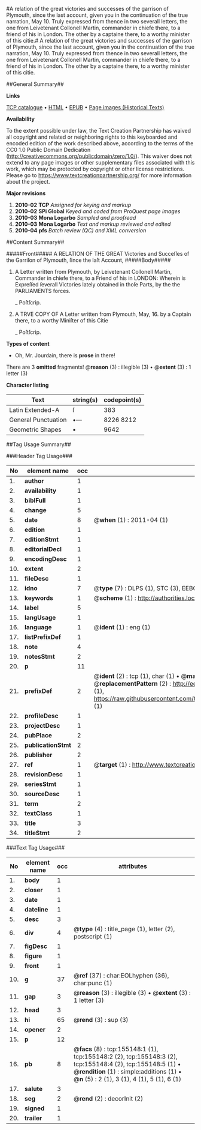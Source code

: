 #A relation of the great victories and successes of the garrison of Plymouth, since the last account, given you in the continuation of the true narration, May 10. Truly expressed from thence in two severall letters, the one from Leivetenant Collonell Martin, commander in chiefe there, to a friend of his in London. The other by a captaine there, to a worthy minister of this citie.#
A relation of the great victories and successes of the garrison of Plymouth, since the last account, given you in the continuation of the true narration, May 10. Truly expressed from thence in two severall letters, the one from Leivetenant Collonell Martin, commander in chiefe there, to a friend of his in London. The other by a captaine there, to a worthy minister of this citie.

##General Summary##

**Links**

[TCP catalogue](http://www.ota.ox.ac.uk/tcp/)  • 
[HTML](http://tei.it.ox.ac.uk/tcp/Texts-HTML/free/A89/A89612.html)  • 
[EPUB](http://tei.it.ox.ac.uk/tcp/Texts-EPUB/free/A89/A89612.epub) • 
[Page images (Historical Texts)](https://historicaltexts.jisc.ac.uk/eebo-99871939e)

**Availability**

To the extent possible under law, the Text Creation Partnership has waived all copyright and related or neighboring rights to this keyboarded and encoded edition of the work described above, according to the terms of the CC0 1.0 Public Domain Dedication (http://creativecommons.org/publicdomain/zero/1.0/). This waiver does not extend to any page images or other supplementary files associated with this work, which may be protected by copyright or other license restrictions. Please go to https://www.textcreationpartnership.org/ for more information about the project.

**Major revisions**

1. __2010-02__ __TCP__ *Assigned for keying and markup*
1. __2010-02__ __SPi Global__ *Keyed and coded from ProQuest page images*
1. __2010-03__ __Mona Logarbo__ *Sampled and proofread*
1. __2010-03__ __Mona Logarbo__ *Text and markup reviewed and edited*
1. __2010-04__ __pfs__ *Batch review (QC) and XML conversion*

##Content Summary##

#####Front#####
A RELATION OF THE GREAT Victories and Succeſſes of the Garriſon of Plymouth, ſince the laſt Account,
#####Body#####

1. A Letter written from Plymouth, by Leivetenant Collonell Martin, Commander in chiefe there, to a Friend of his in LONDON: Wherein is Expreſſed ſeverall Victories lately obtained in thoſe Parts, by the the PARLIAMENTS forces.

    _ Poſtſcrip.

1. A TRVE COPY OF A Letter written from Plymouth, May, 16. by a Captain there, to a worthy Miniſter of this Citie

    _ Poſtſcrip.

**Types of content**

  * Oh, Mr. Jourdain, there is **prose** in there!

There are 3 **omitted** fragments! 
 @__reason__ (3) : illegible (3)  •  @__extent__ (3) : 1 letter (3)

**Character listing**


|Text|string(s)|codepoint(s)|
|---|---|---|
|Latin Extended-A|ſ|383|
|General Punctuation|•—|8226 8212|
|Geometric Shapes|▪|9642|

##Tag Usage Summary##

###Header Tag Usage###

|No|element name|occ|attributes|
|---|---|---|---|
|1.|__author__|1||
|2.|__availability__|1||
|3.|__biblFull__|1||
|4.|__change__|5||
|5.|__date__|8| @__when__ (1) : 2011-04 (1)|
|6.|__edition__|1||
|7.|__editionStmt__|1||
|8.|__editorialDecl__|1||
|9.|__encodingDesc__|1||
|10.|__extent__|2||
|11.|__fileDesc__|1||
|12.|__idno__|7| @__type__ (7) : DLPS (1), STC (3), EEBO-CITATION (1), PROQUEST (1), VID (1)|
|13.|__keywords__|1| @__scheme__ (1) : http://authorities.loc.gov/ (1)|
|14.|__label__|5||
|15.|__langUsage__|1||
|16.|__language__|1| @__ident__ (1) : eng (1)|
|17.|__listPrefixDef__|1||
|18.|__note__|4||
|19.|__notesStmt__|2||
|20.|__p__|11||
|21.|__prefixDef__|2| @__ident__ (2) : tcp (1), char (1)  •  @__matchPattern__ (2) : ([0-9\-]+):([0-9IVX]+) (1), (.+) (1)  •  @__replacementPattern__ (2) : http://eebo.chadwyck.com/downloadtiff?vid=$1&page=$2 (1), https://raw.githubusercontent.com/textcreationpartnership/Texts/master/tcpchars.xml#$1 (1)|
|22.|__profileDesc__|1||
|23.|__projectDesc__|1||
|24.|__pubPlace__|2||
|25.|__publicationStmt__|2||
|26.|__publisher__|2||
|27.|__ref__|1| @__target__ (1) : http://www.textcreationpartnership.org/docs/. (1)|
|28.|__revisionDesc__|1||
|29.|__seriesStmt__|1||
|30.|__sourceDesc__|1||
|31.|__term__|2||
|32.|__textClass__|1||
|33.|__title__|3||
|34.|__titleStmt__|2||


###Text Tag Usage###

|No|element name|occ|attributes|
|---|---|---|---|
|1.|__body__|1||
|2.|__closer__|1||
|3.|__date__|1||
|4.|__dateline__|1||
|5.|__desc__|3||
|6.|__div__|4| @__type__ (4) : title_page (1), letter (2), postscript (1)|
|7.|__figDesc__|1||
|8.|__figure__|1||
|9.|__front__|1||
|10.|__g__|37| @__ref__ (37) : char:EOLhyphen (36), char:punc (1)|
|11.|__gap__|3| @__reason__ (3) : illegible (3)  •  @__extent__ (3) : 1 letter (3)|
|12.|__head__|3||
|13.|__hi__|65| @__rend__ (3) : sup (3)|
|14.|__opener__|2||
|15.|__p__|12||
|16.|__pb__|8| @__facs__ (8) : tcp:155148:1 (1), tcp:155148:2 (2), tcp:155148:3 (2), tcp:155148:4 (2), tcp:155148:5 (1)  •  @__rendition__ (1) : simple:additions (1)  •  @__n__ (5) : 2 (1), 3 (1), 4 (1), 5 (1), 6 (1)|
|17.|__salute__|3||
|18.|__seg__|2| @__rend__ (2) : decorInit (2)|
|19.|__signed__|1||
|20.|__trailer__|1||
